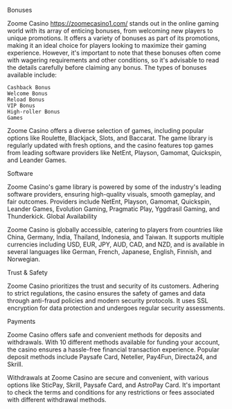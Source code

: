 Bonuses

Zoome Casino https://zoomecasino1.com/ stands out in the online gaming world with its array of enticing bonuses, from welcoming new players to unique promotions. It offers a variety of bonuses as part of its promotions, making it an ideal choice for players looking to maximize their gaming experience. However, it's important to note that these bonuses often come with wagering requirements and other conditions, so it's advisable to read the details carefully before claiming any bonus. The types of bonuses available include:

    Cashback Bonus
    Welcome Bonus
    Reload Bonus
    VIP Bonus
    High-roller Bonus
    Games

Zoome Casino offers a diverse selection of games, including popular options like Roulette, Blackjack, Slots, and Baccarat. The game library is regularly updated with fresh options, and the casino features top games from leading software providers like NetEnt, Playson, Gamomat, Quickspin, and Leander Games.

Software

Zoome Casino's game library is powered by some of the industry's leading software providers, ensuring high-quality visuals, smooth gameplay, and fair outcomes. Providers include NetEnt, Playson, Gamomat, Quickspin, Leander Games, Evolution Gaming, Pragmatic Play, Yggdrasil Gaming, and Thunderkick.
Global Availability

Zoome Casino is globally accessible, catering to players from countries like China, Germany, India, Thailand, Indonesia, and Taiwan. It supports multiple currencies including USD, EUR, JPY, AUD, CAD, and NZD, and is available in several languages like German, French, Japanese, English, Finnish, and Norwegian.

Trust & Safety

Zoome Casino prioritizes the trust and security of its customers. Adhering to strict regulations, the casino ensures the safety of games and data through anti-fraud policies and modern security protocols. It uses SSL encryption for data protection and undergoes regular security assessments.

Payments

Zoome Casino offers safe and convenient methods for deposits and withdrawals. With 10 different methods available for funding your account, the casino ensures a hassle-free financial transaction experience. Popular deposit methods include Paysafe Card, Neteller, Pay4Fun, Directa24, and Skrill.

Withdrawals at Zoome Casino are secure and convenient, with various options like SticPay, Skrill, Paysafe Card, and AstroPay Card. It's important to check the terms and conditions for any restrictions or fees associated with different withdrawal methods.
